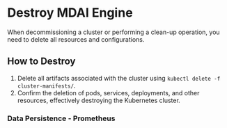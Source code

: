 # Destroy MDAI Engine

When decommissioning a cluster or performing a clean-up operation, you need to delete all resources and configurations.


## How to Destroy

1. Delete all artifacts associated with the cluster using `kubectl delete -f cluster-manifests/`.
2. Confirm the deletion of pods, services, deployments, and other resources, effectively destroying the Kubernetes cluster.


### Data Persistence - Prometheus
